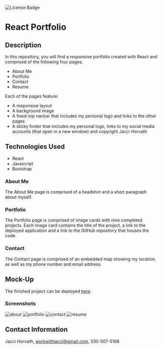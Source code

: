 ![License Badge](https://img.shields.io/github/license/jaccihorvath/react-portfolio3.0)

# React Portfolio

## Description

In this repository, you will find a responsive portfolio created with React and comprised of the following four pages:
* About Me 
* Portfolio 
* Contact 
* Resume

Each of the pages feature:
* A responsive layout
* A background image
* A fixed-top navbar that includes my personal logo and links to the other pages
* A sticky footer that includes my personal logo, links to my social media accounts (that open in a new window) and copyright Jacci Horvath


## Technologies Used
* React
* Javascript
* Bootstrap


### About Me

The About Me page is comprised of a headshot and a short paragraph about myself.


### Portfolio

The Portfolio page is comprised of image cards with nine completed projects. Each image card contains the title of the project, a link to the deployed application and a link to the GitHub repository that houses the code.


### Contact

The Contact page is comprised of an embedded map showing my location, as well as my phone number and email address.


## Mock-Up

The finished project can be deployed [here](https://jaccihorvath.github.io/react-portfolio3.0/#/).

### Screenshots

![about](src/assets/about.png)
![portfolio](src/assets/portfolio.png)
![contact](src/assets/contact.png)
![resume](src/assets/resume.png)


## Contact Information
Jacci Horvath, [workwithjacci@gmail.com](mailto:workwithjacci@gmail.com), 330-507-5166
